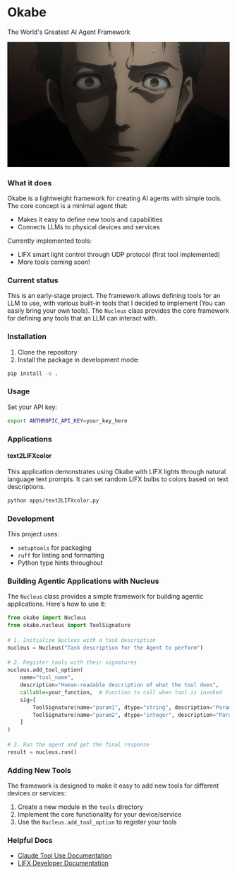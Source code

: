 # Okabe

The World's Greatest AI Agent Framework

![Mad Scientist](okabe.webp)

### What it does

Okabe is a lightweight framework for creating AI agents with simple tools. The core concept is a minimal agent that:

- Makes it easy to define new tools and capabilities
- Connects LLMs to physical devices and services

Currently implemented tools:

- LIFX smart light control through UDP protocol (first tool implemented)
- More tools coming soon!

### Current status

This is an early-stage project. The framework allows defining tools for an LLM to use, with various built-in tools that I decided to implement (You can easily bring your own tools). The `Nucleus` class provides the core framework for defining any tools that an LLM can interact with.

### Installation

1. Clone the repository
2. Install the package in development mode:

```bash
pip install -e .
```

### Usage

Set your API key:

```bash
export ANTHROPIC_API_KEY=your_key_here
```

### Applications

#### text2LIFXcolor

This application demonstrates using Okabe with LIFX lights through natural language text prompts. It can set random LIFX bulbs to colors based on text descriptions.

```bash
python apps/text2LIFXcolor.py
```

### Development

This project uses:

- `setuptools` for packaging
- `ruff` for linting and formatting
- Python type hints throughout

### Building Agentic Applications with Nucleus

The `Nucleus` class provides a simple framework for building agentic applications. Here's how to use it:

```python
from okabe import Nucleus
from okabe.nucleus import ToolSignature

# 1. Initialize Nucleus with a task description
nucleus = Nucleus("Task description for the Agent to perform")

# 2. Register tools with their signatures
nucleus.add_tool_option(
    name="tool_name",
    description="Human-readable description of what the tool does",
    callable=your_function,  # Function to call when tool is invoked
    sig=[
        ToolSignature(name="param1", dtype="string", description="Parameter description"),
        ToolSignature(name="param2", dtype="integer", description="Parameter description"),
    ]
)

# 3. Run the agent and get the final response
result = nucleus.run()
```

### Adding New Tools

The framework is designed to make it easy to add new tools for different devices or services:

1. Create a new module in the `tools` directory
2. Implement the core functionality for your device/service
3. Use the `Nucleus.add_tool_option` to register your tools

### Helpful Docs

- [Claude Tool Use Documentation](https://docs.anthropic.com/en/docs/build-with-claude/tool-use/overview#single-tool-example)
- [LIFX Developer Documentation](https://lan.developer.lifx.com/)

